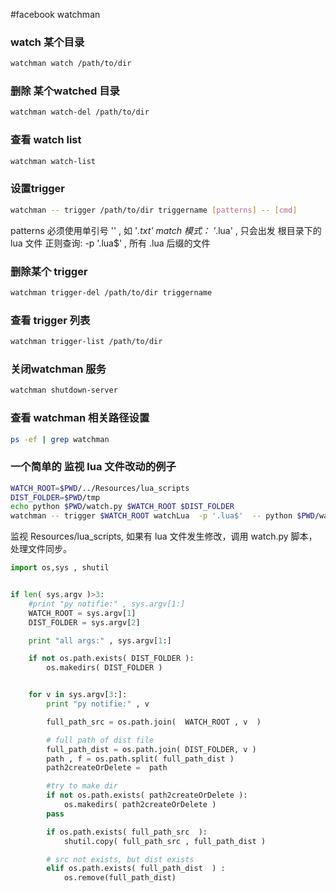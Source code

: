 #facebook watchman

### watch 某个目录

```bash
watchman watch /path/to/dir
```

### 删除 某个watched 目录

```bash
watchman watch-del /path/to/dir
```

### 查看 watch list

```bash
watchman watch-list
```

### 设置trigger

```bash
watchman -- trigger /path/to/dir triggername [patterns] -- [cmd]
```

patterns 必须使用单引号 '' , 如  '*.txt'
match 模式：  '*.lua' , 只会出发 根目录下的 lua 文件
正则查询:  -p '.lua$' , 所有 .lua 后缀的文件

### 删除某个 trigger 

```bash
watchman trigger-del /path/to/dir triggername
```

### 查看 trigger 列表

```bash
watchman trigger-list /path/to/dir
```

### 关闭watchman 服务

```bash
watchman shutdown-server
```

### 查看 watchman 相关路径设置

```bash
ps -ef | grep watchman
```


### 一个简单的 监视 lua 文件改动的例子

```bash
WATCH_ROOT=$PWD/../Resources/lua_scripts
DIST_FOLDER=$PWD/tmp
echo python $PWD/watch.py $WATCH_ROOT $DIST_FOLDER
watchman -- trigger $WATCH_ROOT watchLua  -p '.lua$'  -- python $PWD/watch.py $WATCH_ROOT $DIST_FOLDER
```

监视 Resources/lua_scripts, 如果有 lua 文件发生修改，调用 watch.py 脚本，处理文件同步。

```python
import os,sys , shutil


if len( sys.argv )>3:
	#print "py notifie:" , sys.argv[1:]
	WATCH_ROOT = sys.argv[1]
	DIST_FOLDER = sys.argv[2]

	print "all args:" , sys.argv[1:]

	if not os.path.exists( DIST_FOLDER ):
		os.makedirs( DIST_FOLDER )


	for v in sys.argv[3:]:
		print "py notifie:" , v

		full_path_src = os.path.join(  WATCH_ROOT , v  )

		# full path of dist file
		full_path_dist = os.path.join( DIST_FOLDER, v ) 
		path , f = os.path.split( full_path_dist )
		path2createOrDelete =  path

		#try to make dir
		if not os.path.exists( path2createOrDelete ):
			os.makedirs( path2createOrDelete )
		pass

		if os.path.exists( full_path_src  ):
			shutil.copy( full_path_src , full_path_dist )

		# src not exists, but dist exists
		elif os.path.exists( full_path_dist  ) :
			os.remove(full_path_dist)
			
```


